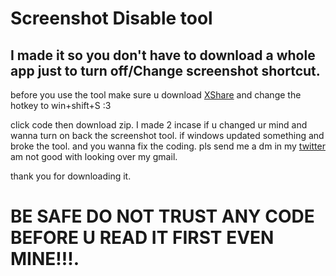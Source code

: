 # Screenshot Disable tool
## I made it so you don't have to download a whole app just to turn off/Change screenshot shortcut. 

before you use the tool make sure u download [XShare](https://getsharex.com/) and change the hotkey to win+shift+S :3

click code then download zip. I made 2 incase if u changed ur mind and wanna turn on back the screenshot tool. if windows updated something and broke the tool. and you wanna fix the coding. pls send me a dm in my [twitter](https://x.com/sharkiy_exe_) am not good with looking over my gmail.

thank you for downloading it. 

# BE SAFE DO NOT TRUST ANY CODE BEFORE U READ IT FIRST EVEN MINE!!!.



